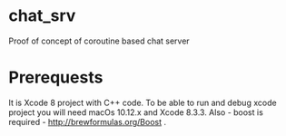 # chat_srv
Proof of concept of coroutine based chat server


# Prerequests

It is Xcode 8 project with C++ code.
To be able to run and debug xcode project you will need macOs 10.12.x and Xcode 8.3.3.
Also - boost is required - http://brewformulas.org/Boost .
